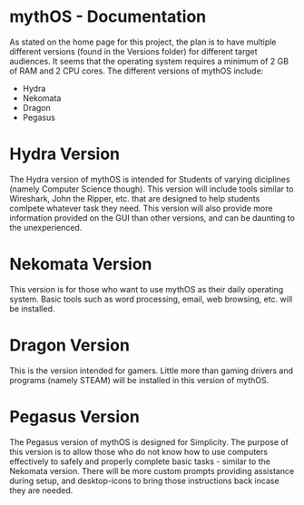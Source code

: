 # mythOS - Documentation
As stated on the home page for this project, the plan is to have multiple different versions (found in the Versions folder) for different target audiences. It seems that the operating system requires a minimum of 2 GB of RAM and 2 CPU cores. The different versions of mythOS include:

* Hydra
* Nekomata
* Dragon
* Pegasus

# Hydra Version
The Hydra version of mythOS is intended for Students of varying diciplines (namely Computer Science though). This version will include tools similar to Wireshark, John the Ripper, etc. that are designed to help students comlpete whatever task they need. This version will also provide more information provided on the GUI than other versions, and can be daunting to the unexperienced.

# Nekomata Version
This version is for those who want to use mythOS as their daily operating system. Basic tools such as word processing, email, web browsing, etc. will be installed.

# Dragon Version
This is the version intended for gamers. Little more than gaming drivers and programs (namely STEAM) will be installed in this version of mythOS.

# Pegasus Version
The Pegasus version of mythOS is designed for Simplicity. The purpose of this version is to allow those who do not know how to use computers effectively to safely and properly complete basic tasks - similar to the Nekomata version. There will be more custom prompts providing assistance during setup, and desktop-icons to bring those instructions back incase they are needed.
